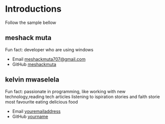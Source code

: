 # Introductions

Follow the sample bellow


## meshack muta 

Fun fact: developer who are using windows

- Email [meshackmuta707@gmail.com](meshackmuta707@gmail.com)
- GitHub [meshackmuta](https://github.com/meshackmuta)
 

## kelvin mwaselela

Fun fact: passionate in programming, like working with new technology,reading tech articles listening to ispiration stories and faith storie most favourite eating delicious food

- Email [youremailaddress](kelvinmwaselela@gmail.com)
- GitHub [yourname](https://github.com/kevygraphics)

